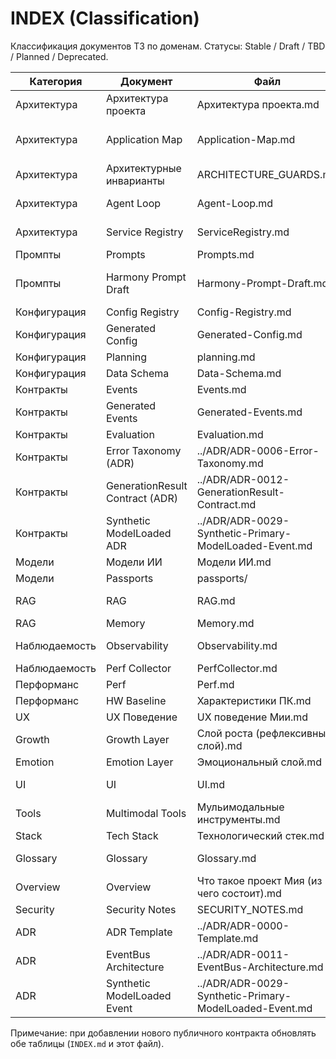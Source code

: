 # INDEX (Classification)

Классификация документов ТЗ по доменам. Статусы: Stable / Draft / TBD / Planned / Deprecated.

| Категория | Документ | Файл | Статус | Назначение | Связанные |
|-----------|----------|------|--------|------------|-----------|
| Архитектура | Архитектура проекта | Архитектура проекта.md | Draft | Логическая структура и потоки | Application-Map.md, ARCHITECTURE_GUARDS.md |
| Архитектура | Application Map | Application-Map.md | Draft | Диаграммы компонентов и последовательностей | ServiceRegistry.md |
| Архитектура | Архитектурные инварианты | ARCHITECTURE_GUARDS.md | Stable | Инварианты импортов и слоёв | Cтруктура проекта.md |
| Архитектура | Agent Loop | Agent-Loop.md | Draft | Оркестрация шага генерации | Prompts.md |
| Архитектура | Service Registry | ServiceRegistry.md | Draft | Регистрация сервисов | Application-Map.md |
| Промпты | Prompts | Prompts.md | Draft | Форматы и слои | Harmony-Prompt-Draft.md |
| Промпты | Harmony Prompt Draft | Harmony-Prompt-Draft.md | Draft | Черновик многоуровневого промпта | Prompts.md |
| Конфигурация | Config Registry | Config-Registry.md | Stable | Реестр ключей | Generated-Config.md |
| Конфигурация | Generated Config | Generated-Config.md | Stable | Автоген схем | Config-Registry.md |
| Конфигурация | Planning | planning.md | Draft | Roadmap фаз | INDEX.md |
| Конфигурация | Data Schema | Data-Schema.md | Draft | Структуры данных | Evaluation.md |
| Контракты | Events | Events.md | Draft | Список событий | Generated-Events.md |
| Контракты | Generated Events | Generated-Events.md | Draft | Автоген событий | Events.md |
| Контракты | Evaluation | Evaluation.md | TBD | Метрики качества | Perf.md |
| Контракты | Error Taxonomy (ADR) | ../ADR/ADR-0006-Error-Taxonomy.md | Stable | Коды ошибок | Events.md |
| Контракты | GenerationResult Contract (ADR) | ../ADR/ADR-0012-GenerationResult-Contract.md | Stable | Контракт результата | Events.md |
| Контракты | Synthetic ModelLoaded ADR | ../ADR/ADR-0029-Synthetic-Primary-ModelLoaded-Event.md | Draft | Событие кеш-загрузки primary | Events.md |
| Модели | Модели ИИ | Модели ИИ.md | Draft | Манифесты моделей | passports/ |
| Модели | Passports | passports/ | Draft | Паспортные данные | Модели ИИ.md |
| RAG | RAG | RAG.md | Draft | Извлечение контекста | Memory.md |
| RAG | Memory | Memory.md | TBD | Интерфейсы памяти | RAG.md |
| Наблюдаемость | Observability | Observability.md | TBD | Метрики / логи / трассировка | PerfCollector.md |
| Наблюдаемость | Perf Collector | PerfCollector.md | TBD | Агрегация perf | Perf.md |
| Перформанс | Perf | Perf.md | Draft | Методология perf | reports/* |
| Перформанс | HW Baseline | Характеристики ПК.md | Draft | Окружение / HW | Perf.md |
| UX | UX Поведение | UX поведение Мии.md | Draft | Persona / правила | Prompts.md |
| Growth | Growth Layer | Слой роста (рефлексивный слой).md | Draft | Инсайты | UX поведение Мии.md |
| Emotion | Emotion Layer | Эмоциональный слой.md | Draft | FSM эмоций | UX поведение Мии.md |
| UI | UI | UI.md | Draft | Интерфейс | Мульимодальные инструменты.md |
| Tools | Multimodal Tools | Мульимодальные инструменты.md | Draft | Инструменты ввода/вывода | UI.md |
| Stack | Tech Stack | Технологический стек.md | Draft | Технологии | Архитектура проекта.md |
| Glossary | Glossary | Glossary.md | Draft | Термины | Что такое проект Мия (из чего состоит).md |
| Overview | Overview | Что такое проект Мия (из чего состоит).md | Draft | High-level обзор | Glossary.md |
| Security | Security Notes | SECURITY_NOTES.md | Draft | Активы / угрозы | Observability.md |
| ADR | ADR Template | ../ADR/ADR-0000-Template.md | Draft | Шаблон решений |  |
| ADR | EventBus Architecture | ../ADR/ADR-0011-EventBus-Architecture.md | Stable | Архитектура EventBus | Events.md |
| ADR | Synthetic ModelLoaded Event | ../ADR/ADR-0029-Synthetic-Primary-ModelLoaded-Event.md | Accepted | Кеш-событие загрузки | Events.md |

Примечание: при добавлении нового публичного контракта обновлять обе таблицы (`INDEX.md` и этот файл).
